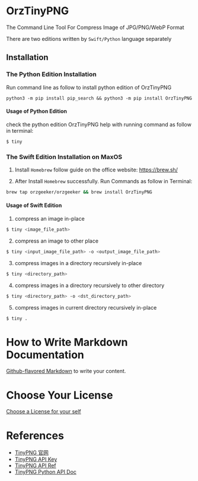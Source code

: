 # OrzTinyPNG

The Command Line Tool For Compress Image of JPG/PNG/WebP Format

There are two editions written by `Swift/Python` language separately

## Installation

### The Python Edition Installation

Run command line as follow to install python edition of OrzTinyPNG

```base
python3 -m pip install pip_search && python3 -m pip install OrzTinyPNG
```

#### Usage of Python Edition

check the python edition OrzTinyPNG help with running command as follow in terminal:

```bash
$ tiny
```

### The Swift Edition Installation on MaxOS

1. Install `Homebrew` follow guide on the office website: <https://brew.sh/>

2. After Install `Homebrew` successfully. Run Commands as follow in Terminal:

```bash
brew tap orzgeeker/orzgeeker && brew install OrzTinyPNG
```

#### Usage of Swift Edition

1. compress an image in-place

```bash
$ tiny <image_file_path>
```

2. compress an image to other place

```bash
$ tiny <input_image_file_path> -o <output_image_file_path>
```

3. compress images in a directory recursively in-place

```bash
$ tiny <directory_path>
```

4. compress images in a directory recursively to other directory

```bash
$ tiny <directory_path> -o <dst_directory_path>
```

5. compress images in current directory recursively in-place

```bash
$ tiny .
```

# How to Write Markdown Documentation

[Github-flavored Markdown](https://guides.github.com/features/mastering-markdown/)
to write your content.

# Choose Your License

[Choose a License for your self](https://choosealicense.com)

# References

- [TinyPNG 官网](https://tinypng.com/)
- [TinyPNG API Key](https://tinypng.com/developers)
- [TinyPNG API Ref](https://tinypng.com/developers/reference)
- [TinyPNG Python API Doc](https://tinypng.com/developers/reference/python)
